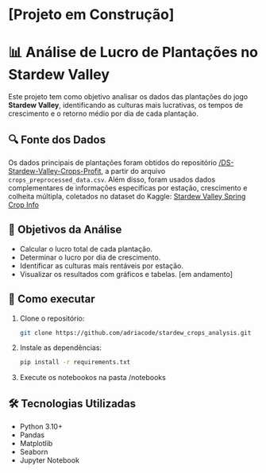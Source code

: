 # [Projeto em Construção]

# 📊 Análise de Lucro de Plantações no Stardew Valley

Este projeto tem como objetivo analisar os dados das plantações do jogo **Stardew Valley**, identificando as culturas mais lucrativas, os tempos de crescimento e o retorno médio por dia de cada plantação.

## 🔍 Fonte dos Dados

Os dados principais de plantações foram obtidos do repositório [/DS-Stardew-Valley-Crops-Profit](https://github.com/Cecax27/DS-Stardew-Valley-Crops-Profit), a partir do arquivo `crops_preprocessed_data.csv`.
Além disso, foram usados dados complementares de informações específicas por estação, crescimento e colheita múltipla, coletados no dataset do Kaggle:
[Stardew Valley Spring Crop Info](https://www.kaggle.com/datasets/shinomikel/stardew-valley-spring-crop-info)

## 📌 Objetivos da Análise

- Calcular o lucro total de cada plantação.
- Determinar o lucro por dia de crescimento.
- Identificar as culturas mais rentáveis por estação. 
- Visualizar os resultados com gráficos e tabelas. [em andamento]

## 🚀 Como executar

1. Clone o repositório:  
   ```bash
   git clone https://github.com/adriacode/stardew_crops_analysis.git
   ```

2. Instale as dependências:  
   ```bash
   pip install -r requirements.txt
   ```
3. Execute os notebookos na pasta /notebooks

## 🛠️ Tecnologias Utilizadas

- Python 3.10+  
- Pandas  
- Matplotlib  
- Seaborn  
- Jupyter Notebook  
